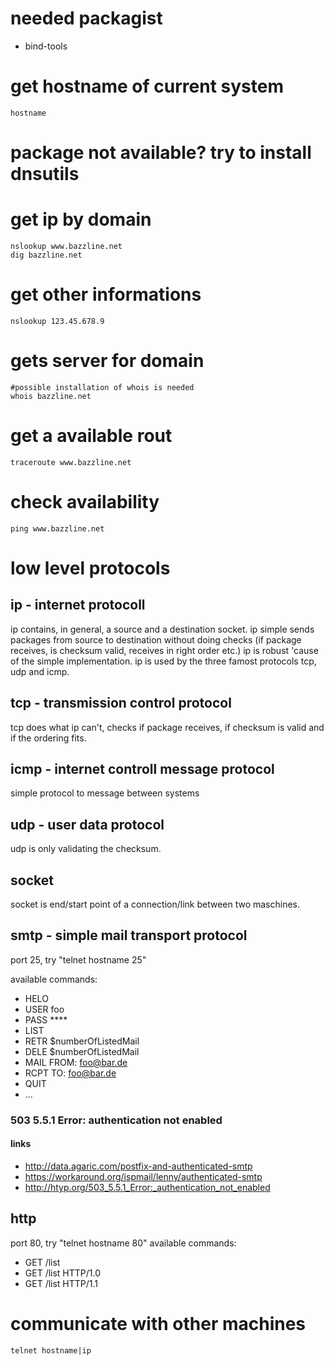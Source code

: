 # needed packagist

* bind-tools

# get hostname of current system

```
hostname
```

# package not available? try to install dnsutils

# get ip by domain

```
nslookup www.bazzline.net
dig bazzline.net
```

# get other informations

```
nslookup 123.45.678.9
```

# gets server for domain

```
#possible installation of whois is needed
whois bazzline.net
```

# get a available rout

```
traceroute www.bazzline.net
```

# check availability

```
ping www.bazzline.net
```

# low level protocols

## ip - internet protocoll

ip contains, in general, a source and a destination socket.
ip simple sends packages from source to destination without doing checks (if package receives, is checksum valid, receives in right order etc.)
ip is robust 'cause of the simple implementation.
ip is used by the three famost protocols tcp, udp and icmp.

## tcp - transmission control protocol

tcp does what ip can't, checks if package receives, if checksum is valid and if the ordering fits.

## icmp - internet controll message protocol

simple protocol to message between systems

## udp - user data protocol

udp is only validating the checksum.

## socket

socket is end/start point of a connection/link between two maschines.

## smtp - simple mail transport protocol

port 25, try "telnet hostname 25"

available commands:
- HELO
- USER foo
- PASS \*\*\*\*
- LIST
- RETR $numberOfListedMail
- DELE $numberOfListedMail
- MAIL FROM: foo@bar.de
- RCPT TO: foo@bar.de
- QUIT
- ...

### 503 5.5.1 Error: authentication not enabled

#### links

* http://data.agaric.com/postfix-and-authenticated-smtp
* https://workaround.org/ispmail/lenny/authenticated-smtp
* http://htyp.org/503_5.5.1_Error:_authentication_not_enabled

## http

port 80, try "telnet hostname 80"
available commands:
- GET /list
- GET /list HTTP/1.0
- GET /list HTTP/1.1

# communicate with other machines

```
telnet hostname|ip
```
